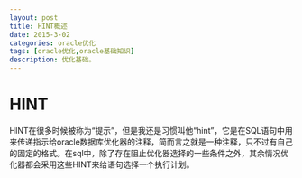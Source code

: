 ```yaml
---
layout: post
title: HINT概述
date: 2015-3-02
categories: oracle优化
tags: [oracle优化,oracle基础知识]
description: 优化基础。
---
```


# HINT
HINT在很多时候被称为“提示”，但是我还是习惯叫他“hint”，它是在SQL语句中用来传递指示给oracle数据库优化器的注释，简而言之就是一种注释，只不过有自己的固定的格式。在sql中，除了存在阻止优化器选择的一些条件之外，其余情况优化器都会采用这些HINT来给语句选择一个执行计划。


